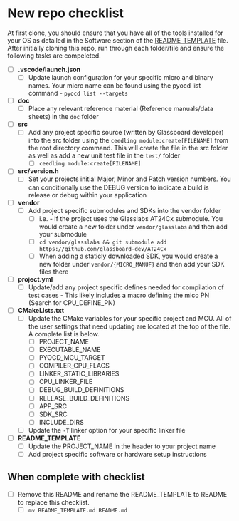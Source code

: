# New repo checklist
At first clone, you should ensure that you have all of the tools installed for your OS as detailed in the Software section of the [README_TEMPLATE](./README_TEMPLATE.md) file. After initially cloning this repo, run through each folder/file and ensure the following tasks are compeleted.
- [ ] **.vscode/launch.json**
    - [ ] Update launch configuration for your specific micro and binary names. Your micro name can be found using the pyocd list command - ```pyocd list --targets```
- [ ] **doc**
    - [ ] Place any relevant reference material (Reference manuals/data sheets) in the ```doc``` folder
- [ ] **src**
    - [ ] Add any project specific source (written by Glassboard developer) into the src folder using the ```ceedling module:create[FILENAME]``` from the root directory command. This will create the file in the src folder as well as add a new unit test file in the ```test/``` folder
        - [ ] ```ceedling module:create[FILENAME]```
- [ ] **src/version.h**
    - [ ] Set your projects initial Major, Minor and Patch version numbers. You can conditionally use the DEBUG version to indicate a build is release or debug within your application
- [ ] **vendor**
    - [ ] Add project specific submodules and SDKs into the vendor folder
        - [ ] i.e. - If the project uses the Glasslabs AT24Cx submodule. You would create a new folder under ```vendor/glasslabs``` and then add your submodule
        - [ ] ```cd vendor/glasslabs && git submodule add https://github.com/glassboard-dev/AT24Cx```
        - [ ] When adding a staticly downloaded SDK, you would create a new folder under ```vendor/{MICRO_MANUF}``` and then add your SDK files there
- [ ] **project.yml**
    - [ ] Update/add any project specific defines needed for compilation of test cases - This likely includes a macro defining the mico PN (Search for CPU_DEFINE_PN)
- [ ] **CMakeLists.txt**
    - [ ] Update the CMake variables for your specific project and MCU. All of the user settings that need updating are located at the top of the file. A complete list is below.
        - [ ] PROJECT_NAME
        - [ ] EXECUTABLE_NAME
        - [ ] PYOCD_MCU_TARGET
        - [ ] COMPILER_CPU_FLAGS
        - [ ] LINKER_STATIC_LIBRARIES
        - [ ] CPU_LINKER_FILE
        - [ ] DEBUG_BUILD_DEFINITIONS
        - [ ] RELEASE_BUILD_DEFINITIONS
        - [ ] APP_SRC
        - [ ] SDK_SRC
        - [ ] INCLUDE_DIRS
    - [ ] Update the ```-T``` linker option for your specific linker file
- [ ] **README_TEMPLATE**
    - [ ] Update the PROJECT_NAME in the header to your project name
    - [ ] Add project specific software or hardware setup instructions

## When complete with checklist
- [ ] Remove this README and rename the README_TEMPLATE to README to replace this checklist.
    - [ ] ```mv README_TEMPLATE.md README.md```
